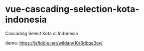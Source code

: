 # vue-cascading-selection-kota-indonesia

Cascading Select Kota di Indonesia

demo:
https://jsfiddle.net/wildanv10/8dbqa3oy/
